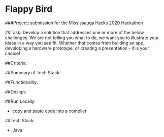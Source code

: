 # Flappy Bird

###Project: submission for the Mississauga Hacks 2020 Hackathon

##Task: Develop a solution that addresses one or more of the below challenges. We are not telling you what to do, we want you to illustrate your ideas in a way you see fit. Whether that comes from building an app, developing a hardware prototype, or creating a presentation - it is your choice!

##Criteria:

##Summary of Tech Stack:

##Functionality: 

##Design:

##Run Locally:
- copy and paste code into a compiler 

##Tech Stack:
- Java
